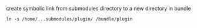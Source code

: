 create symbolic link from submodules directory to a new directory in bundle
```
ln -s /home/...submodules/plugin/ /bundle/plugin
```
